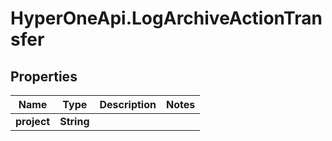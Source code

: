 # HyperOneApi.LogArchiveActionTransfer

## Properties

Name | Type | Description | Notes
------------ | ------------- | ------------- | -------------
**project** | **String** |  | 



